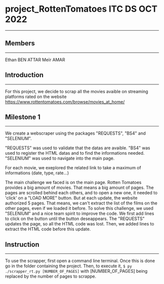 # project_RottenTomatoes ITC DS OCT 2022
*******************************************

## Members
-----------------
Ethan BEN ATTAR
Meïr AMAR

## Introduction
-----------------
For this project, we decide to scrap all the movies avaible on streaming platforms rated on the website https://www.rottentomatoes.com/browse/movies_at_home/

## Milestone 1
-----------------
We create a webscraper using the packages "REQUESTS", "BS4" and "SELENIUM".

"REQUESTS" was used to validate that the datas are avaible.
"BS4" was used to register the HTML datas and to find the informations needed.
"SELENIUM" was used to navigate into the main page.

For each movie, we exeplored the related link to take a maximum of informations (date, type, rate...)

The main challenge we faced is on the main page. Rotten Tomatoes provides a big amount of movies. That means a big amount of pages.
The pages are scrolled behind each others, and to open a new one, it needed to 'click' on a "LOAD MORE" button.
But at each update, the website authorized 5 pages. That means, we can't extract the list of the films on the other pages, even if we loaded it before.
To solve this challenge, we used "SELENIUM" and a nice team spirit to improve the code.
We first add lines to click on the button until the button deseappears.
The "REQUESTS" updates the page, so all the HTML code was lost. Then, we added lines to extract the HTML code before this update.

## Instruction
-----------------
To use the scrapper, first open a command line terminal. Once this is done go in the folder containing the project.
Then, to execute it, ```$ py ./scrapper_rt.py [NUMBER_OF_PAGES]``` with [NUMBER_OF_PAGES] being replaced by the number of pages to scrappe.
